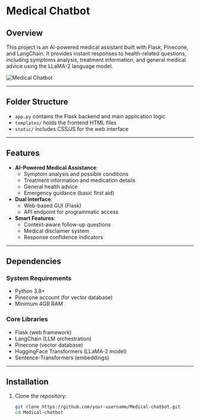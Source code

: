 # **Medical Chatbot**

## **Overview**
This project is an AI-powered medical assistant built with Flask, Pinecone, and LangChain. It provides instant responses to health-related questions, including symptoms analysis, treatment information, and general medical advice using the LLaMA-2 language model.

![Medical Chatbot](assets/chatbot.png)

---

## **Folder Structure**
- `app.py` contains the Flask backend and main application logic
- `templates/` holds the frontend HTML files
- `static/` includes CSS/JS for the web interface

---

## **Features**
- **AI-Powered Medical Assistance**:
  - Symptom analysis and possible conditions
  - Treatment information and medication details
  - General health advice
  - Emergency guidance (basic first aid)
- **Dual Interface**:
  - Web-based GUI (Flask)
  - API endpoint for programmatic access
- **Smart Features**:
  - Context-aware follow-up questions
  - Medical disclaimer system
  - Response confidence indicators

---

## **Dependencies**
### **System Requirements**
- Python 3.8+
- Pinecone account (for vector database)
- Minimum 4GB RAM

### **Core Libraries**
- Flask (web framework)
- LangChain (LLM orchestration)
- Pinecone (vector database)
- HuggingFace Transformers (LLaMA-2 model)
- Sentence-Transformers (embeddings)

---

## **Installation**
1. Clone the repository:
   ```bash
   git clone https://github.com/your-username/Medical-chatbot.git
   cd Medical-chatbot
